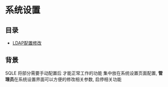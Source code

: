 # 系统设置

## 目录

* [LDAP配置修改](ldap_config.md)

## 背景

SQLE 将部分需要手动配置后 才能正常工作的功能 集中放在系统设置页面配置, **管理员**在系统设置界面可以方便的修改相关参数, 启停相关功能